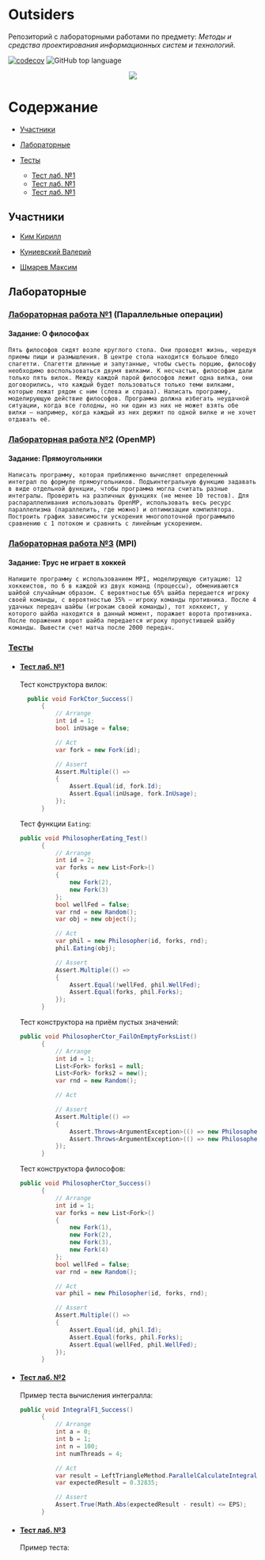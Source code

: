 # Outsiders
Репозиторий с лабораторными работами по предмету: *Методы и средства проектирования информационных систем и технологий*.

[![codecov](https://codecov.io/gh/h3avenqq/Parallel-Programming-Project-By-Outsiders/graph/badge.svg?token=C40P4RRG8Y)](https://codecov.io/gh/h3avenqq/Parallel-Programming-Project-By-Outsiders)
![GitHub top language](https://img.shields.io/github/languages/top/h3avenqq/Parallel-Programming-Project-By-Outsiders#readme)


<div align="center">
  <img src="https://liquipedia.net/commons/images/9/9b/Outsiders_CSGO_allmode.png"/>
</div>

# Содержание
- [Участники](#Участники)
- [Лабораторные](#лабораторные)

- [Тесты](#тесты)
  - [Тест лаб. №1](#тест-лаб-№1)
  - [Тест лаб. №1](#тест-лаб-№2)
  - [Тест лаб. №1](#тест-лаб-№3)





## Участники
- [Ким Кирилл](https://github.com/FIRExxxWOLF)

- [Куниевский Валерий](https://github.com/VVoron)

- [Шмарев Максим](https://github.com/h3avenqq)




## Лабораторные
### [Лабораторная работа №1](./ParallelLabs.Lab1/Program.cs) (Параллельные операции)
#### Задание: О философах
`Пять философов сидят возле круглого стола. Они проводят жизнь, чередуя приемы пищи и
размышления. В центре стола находится большое блюдо спагетти. Спагетти длинные и
запутанные, чтобы съесть порцию, философу необходимо воспользоваться двумя вилками. К
несчастью, философам дали только пять вилок. Между каждой парой философов лежит одна
вилка, они договорились, что каждый будет пользоваться только теми вилками, которые лежат
рядом с ним (слева и справа). Написать программу, моделирующую действие философов.
Программа должна избегать неудачной ситуации, когда все голодны, но ни один из них не может
взять обе вилки – например, когда каждый из них держит по одной вилке и не хочет отдавать её.`

### [Лабораторная работа №2](./ParallelLabs.Lab2/Program.cs) (OpenMP)
#### Задание: Прямоугольники
`Написать программу, которая приближенно вычисляет определенный интеграл по
формуле прямоугольников. Подъинтегральную функцию задавать в виде отдельной функции, чтобы
программа могла считать разные интегралы. Проверить на различных функциях (не менее 10 тестов). Для
распараллеливания использовать OpenMP, использовать весь ресурс параллелизма (параллелить, где
можно) и оптимизации компилятора. Построить график зависимости ускорения многопоточной
программыпо сравнению с 1 потоком и сравнить с линейным ускорением.`
### [Лабораторная работа №3](./ParallelLabs.Lab3/Program.cs) (MPI)
#### Задание: Трус не играет в хоккей
`Напишите программу с использованием MPI, моделирующую ситуацию: 12
хоккеистов, по 6 в каждой из двух команд (процессы), обмениваются шайбой случайным образом. С
вероятностью 65% шайба передается игроку своей команды, с вероятностью 35% – игроку команды
противника. После 4 удачных передач шайбы (игрокам своей команды), тот хоккеист, у которого шайба
находится в данный момент, поражает ворота противника. После поражения ворот шайба передается
игроку пропустившей шайбу команды. Вывести счет матча после 2000 передач.`


### [Тесты](./ParallelLabs.Tests)
- #### [Тест лаб. №1](./ParallelLabs.Tests/PhilosopherTests.cs)
  Тест конструктора вилок:
  ```C#
    public void ForkCtor_Success()
        {
            // Arrange
            int id = 1;
            bool inUsage = false;

            // Act
            var fork = new Fork(id);

            // Assert
            Assert.Multiple(() =>
            {
                Assert.Equal(id, fork.Id);
                Assert.Equal(inUsage, fork.InUsage);
            });
        }
  ```
  Тест функции `Eating`:
  ```C#
  public void PhilosopherEating_Test()
        {
            // Arrange
            int id = 2;
            var forks = new List<Fork>()
            {
                new Fork(2),
                new Fork(3)
            };
            bool wellFed = false;
            var rnd = new Random();
            var obj = new object();

            // Act
            var phil = new Philosopher(id, forks, rnd);
            phil.Eating(obj);

            // Assert
            Assert.Multiple(() =>
            {
                Assert.Equal(!wellFed, phil.WellFed);
                Assert.Equal(forks, phil.Forks);
            });
        }
  ```
  Тест конструктора на приём пустых значений:
  ```C#
  public void PhilosopherCtor_FailOnEmptyForksList()
        {
            // Arrange
            int id = 1;
            List<Fork> forks1 = null;
            List<Fork> forks2 = new();
            var rnd = new Random();

            // Act

            // Assert
            Assert.Multiple(() =>
            {
                Assert.Throws<ArgumentException>(() => new Philosopher(id, forks1, rnd));
                Assert.Throws<ArgumentException>(() => new Philosopher(id, forks2, rnd));
            });
        }
  ```
  Тест конструктора философов:
  ```C#
  public void PhilosopherCtor_Success()
        {
            // Arrange
            int id = 1;
            var forks = new List<Fork>()
            {
                new Fork(1),
                new Fork(2),
                new Fork(3),
                new Fork(4)
            };
            bool wellFed = false;
            var rnd = new Random();

            // Act
            var phil = new Philosopher(id, forks, rnd);

            // Assert
            Assert.Multiple(() =>
            {
                Assert.Equal(id, phil.Id);
                Assert.Equal(forks, phil.Forks);
                Assert.Equal(wellFed, phil.WellFed);
            });
        }
  ```

- #### [Тест лаб. №2](./ParallelLabs.Tests/IntegralTests.cs)
  Пример теста вычисления интегралла:
  ```C#
  public void IntegralF1_Success()
        {
            // Arrange
            int a = 0;
            int b = 1;
            int n = 100;
            int numThreads = 4;

            // Act
            var result = LeftTriangleMethod.ParallelCalculateIntegral(F1, a, b, n, numThreads);
            var expectedResult = 0.32835;

            // Assert
            Assert.True(Math.Abs(expectedResult - result) <= EPS);
        }
  ```

- #### [Тест лаб. №3]()
  Пример теста:
  ```C#
  
  ```
